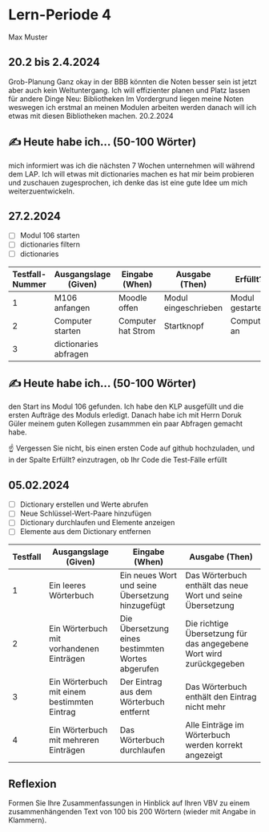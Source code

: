 # Lern-Periode 4
Max Muster

## 20.2 bis 2.4.2024

Grob-Planung
Ganz okay in der BBB könnten die Noten besser sein ist jetzt aber auch kein Weltuntergang.
Ich will effizienter planen und Platz lassen für andere Dinge
Neu: Bibliotheken
Im Vordergrund liegen meine Noten weswegen ich erstmal an meinen Modulen arbeiten werden danach will ich etwas mit diesen Bibliotheken machen.
20.2.2024
## ✍️ Heute habe ich... (50-100 Wörter)
mich informiert was ich die nächsten 7 Wochen unternehmen will während dem LAP. Ich will etwas mit dictionaries machen es hat mir beim probieren und zuschauen zugesprochen, ich denke das ist eine gute Idee um mich weiterzuentwickeln.
## 27.2.2024
- [ ] Modul 106 starten
- [ ] dictionaries filtern
- [ ] dictionaries 

| Testfall-Nummer	| Ausgangslage (Given) |	Eingabe (When) |	Ausgabe (Then) |Erfüllt? |
|-----------------|----------------------|-----------------|-----------------|---------|
|1|M106 anfangen| Moodle offen | Modul eingeschrieben | Modul gestartet||
|2|Computer starten| Computer hat Strom | Startknopf | Computer an||
|3|dictionaries abfragen| 


## ✍️ Heute habe ich... (50-100 Wörter)
den Start ins Modul 106 gefunden. Ich habe den KLP ausgefüllt und die ersten Aufträge des Moduls erledigt. Danach habe ich mit Herrn Doruk Güler meinem guten Kollegen zusammmen ein paar Abfragen gemacht habe.


☝️ Vergessen Sie nicht, bis einen ersten Code auf github hochzuladen, und in der Spalte Erfüllt? einzutragen, ob Ihr Code die Test-Fälle erfüllt

## 05.02.2024
- [ ] Dictionary erstellen und Werte abrufen
- [ ] Neue Schlüssel-Wert-Paare hinzufügen
- [ ] Dictionary durchlaufen und Elemente anzeigen
- [ ] Elemente aus dem Dictionary entfernen

| Testfall                                      | Ausgangslage (Given)                            | Eingabe (When)                                        | Ausgabe (Then)                                     |
|-----------------------------------------------|--------------------------------------------------|--------------------------------------------------------|----------------------------------------------------|
| 1 | Ein leeres Wörterbuch                          | Ein neues Wort und seine Übersetzung hinzugefügt       | Das Wörterbuch enthält das neue Wort und seine Übersetzung |
| 2 | Ein Wörterbuch mit vorhandenen Einträgen       | Die Übersetzung eines bestimmten Wortes abgerufen      | Die richtige Übersetzung für das angegebene Wort wird zurückgegeben |
| 3 | Ein Wörterbuch mit einem bestimmten Eintrag    | Der Eintrag aus dem Wörterbuch entfernt                | Das Wörterbuch enthält den Eintrag nicht mehr       |
| 4 | Ein Wörterbuch mit mehreren Einträgen          | Das Wörterbuch durchlaufen                             | Alle Einträge im Wörterbuch werden korrekt angezeigt |


## Reflexion
Formen Sie Ihre Zusammenfassungen in Hinblick auf Ihren VBV zu einem zusammenhängenden Text von 100 bis 200 Wörtern (wieder mit Angabe in Klammern).
